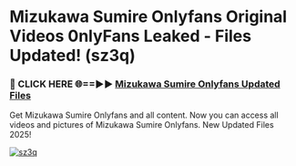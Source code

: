 # Mizukawa Sumire Onlyfans Original Videos 0nlyFans Leaked - Files Updated! (sz3q)

<h3>🔴 CLICK HERE 🌐==►► <a href="https://tinyurl.com/4seja8ks" rel="nofollow">Mizukawa Sumire Onlyfans Updated Files</a></h3>

Get Mizukawa Sumire Onlyfans and all content. Now you can access all videos and pictures of Mizukawa Sumire Onlyfans. New Updated Files 2025!

[![sz3q](https://i.imgur.com/EWjZXRe.gif)](https://tinyurl.com/4seja8ks)
